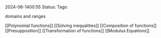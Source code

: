 2024-06-1400:55
Status: 
Tags: 

domains and ranges


[[Polynomial functions]]
[[Solving inequalities]]
[[Composition of functions]]
[[Presupposition]]
[[Transformation of functions]]
[[Modulus Equations]]